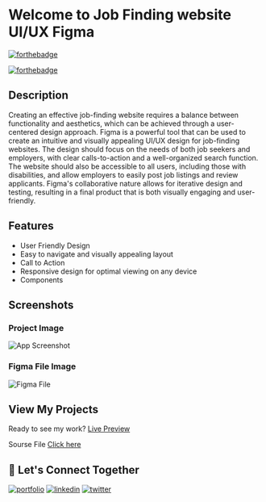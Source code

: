 
# Welcome to Job Finding website UI/UX Figma
[![forthebadge](https://forthebadge.com/images/badges/built-with-love.svg)](https://forthebadge.com)

[![forthebadge](https://forthebadge.com/images/badges/open-source.svg)](https://forthebadge.com)



## Description

Creating an effective job-finding website requires a balance between functionality and aesthetics, which can be achieved through a user-centered design approach. Figma is a powerful tool that can be used to create an intuitive and visually appealing UI/UX design for job-finding websites. The design should focus on the needs of both job seekers and employers, with clear calls-to-action and a well-organized search function. The website should also be accessible to all users, including those with disabilities, and allow employers to easily post job listings and review applicants. Figma's collaborative nature allows for iterative design and testing, resulting in a final product that is both visually engaging and user-friendly.

## Features

- User Friendly Design
- Easy to navigate and visually appealing layout 
- Call to Action
- Responsive design for optimal viewing on any device
-  Components 




## Screenshots

### Project Image
![App Screenshot](https://user-images.githubusercontent.com/114636305/235462544-7c05a7d6-e3b3-4bd8-b9bd-7c99b8f66e51.png)

### Figma File Image
![Figma File](https://user-images.githubusercontent.com/114636305/235462798-1ae4c70a-8471-4e00-9e79-601b882f4b3c.png)


## View My Projects

Ready to see my work? 
[Live Preview](https://www.figma.com/proto/CscEaOmM73r9p2VS7zHUYx/Anup-Roy-%7C%7C-Assignment?node-id=1-5&scaling=min-zoom&page-id=0%3A1&starting-point-node-id=1%3A5) 

Sourse File [Click here](https://www.figma.com/file/CscEaOmM73r9p2VS7zHUYx/Anup-Roy-%7C%7C-Assignment?node-id=0%3A1&t=Ab1BeQruzLEVDriy-1)
## 🔗 Let's Connect Together 
[![portfolio](https://img.shields.io/badge/my_portfolio-000?style=for-the-badge&logo=ko-fi&logoColor=white)](https://github.com/anuproybca)
[![linkedin](https://img.shields.io/badge/linkedin-0A66C2?style=for-the-badge&logo=linkedin&logoColor=white)](https://www.linkedin.com/in/anuproybca/)
[![twitter](https://img.shields.io/badge/twitter-1DA1F2?style=for-the-badge&logo=twitter&logoColor=white)](https://twitter.com/anuproybca)

